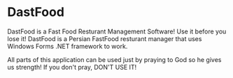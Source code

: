 # DastFood
DastFood is a Fast Food Resturant Management Software!
Use it before you lose it! DastFood is a Persian FastFood resturant manager that uses Windows Forms .NET framework to work.

All parts of this application can be used just by praying to God so he gives us strength! If you don't pray, DON'T USE IT!
